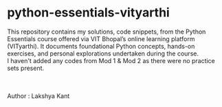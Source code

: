# python-essentials-vityarthi
This repository contains my solutions, code snippets, from the Python Essentials course offered via VIT Bhopal’s online learning platform (VITyarthi). It documents foundational Python concepts, hands-on exercises, and personal explorations undertaken during the course.<br>
I haven't added any codes from Mod 1 & Mod 2 as there were no practice sets present. 

<br> <br> Author : Lakshya Kant
